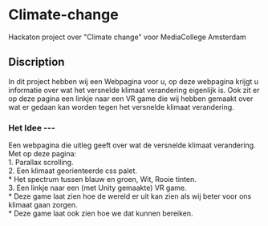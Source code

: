 # Climate-change
Hackaton project over "Climate change" voor MediaCollege Amsterdam

## Discription
In dit project hebben wij een Webpagina voor u, op deze webpagina krijgt u informatie over wat het versnelde klimaat verandering eigenlijk is. Ook zit er op deze pagina een linkje naar een VR game die wij hebben gemaakt over wat er gedaan kan worden tegen het versnelde klimaat verandering.

### Het Idee  ---
Een webpagina die uitleg geeft over wat de versnelde klimaat verandering.  
  Met op deze pagina:  
    1. Parallax scrolling.  
    2. Een klimaat georienteerde css palet.  
       * Het spectrum tussen blauw en groen, Wit, Rooie tinten.  
    3. Een linkje naar een (met Unity gemaakte) VR game.  
       * Deze game laat zien hoe de wereld er uit kan zien als wij beter voor ons klimaat gaan zorgen.  
       * Deze game laat ook zien hoe we dat kunnen bereiken.  
